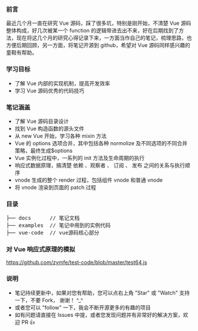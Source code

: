 ### 前言

最近几个月一直在研究 Vue 源码，踩了很多坑，特别是刚开始，不清楚 Vue 源码整体构成，好几次被某一个 function 的逻辑带进去出不来，好在后期找到了方法，现在将这几个月的研究心得记录下来，一方面当作自己的笔记，梳理思路，也方便后期回顾，另一方面，将笔记开源到 github，希望对 Vue 源码同样感兴趣的童鞋有帮助。

### 学习目标

- 了解 Vue 内部的实现机制，提高开发效率
- 学习 Vue 源码优秀的代码技巧

### 笔记涵盖

- 了解 Vue 源码目录设计
- 找到 Vue 构造函数的源头文件
- 从 new Vue 开始，学习各种 mixin 方法
- Vue 的 options 选项合并，其中包括各种 normolize 及不同选项的不同合并策略，最终生成\$options
- Vue 实例化过程中，一系列的 init 方法及生命周期的执行
- 响应式数据原理，搞清楚 依赖 、观察者 、 订阅 、 发布 之间的关系与执行顺序
- vnode 生成的整个 render 过程，包括组件 vnode 和普通 vnode
- 将 vnode 渲染到页面的 patch 过程

### 目录

<pre>
├── docs      // 笔记文档
├── examples  // 笔记中用到的实例代码
├── vue-code  // vue源码核心部分
</pre>

### 对 Vue 响应式原理的模拟

https://github.com/zymfe/test-code/blob/master/test64.js

### 说明

- 笔记持续更新中，如果对您有帮助，您可以点右上角 "Star" 或 "Watch" 支持一下，不要 Fork， 谢谢！ ^\_^
- 或者您可以 "follow" 一下，我会不断开源更多的有趣的项目
- 如有问题请直接在 Issues 中提，或者您发现问题并有非常好的解决方案，欢迎 PR 👍
